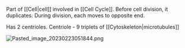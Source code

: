 Part of [[Cell|cell]] involved in [[Cell Cycle]].
Before cell division, it duplicates.
During division, each moves to opposite end.

Has 2 centrioles.
Centriole - 9 triplets of [[Cytoskeleton|microtubules]]

![Pasted_image_20230223051844.png](pasted_image_20230223051844.png)
